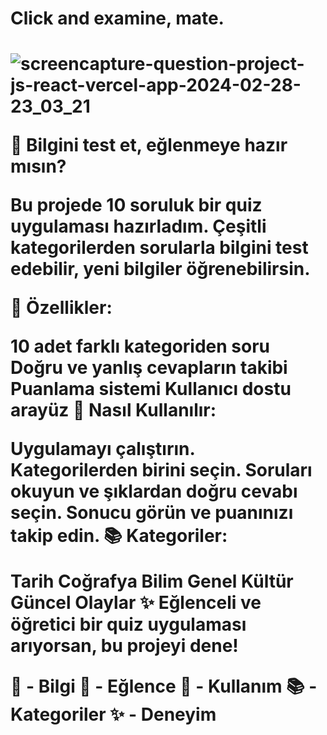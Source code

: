 <h1 link="https://question-project-js-react.vercel.app/">Click and examine, mate.<h1/>
  
![screencapture-question-project-js-react-vercel-app-2024-02-28-23_03_21](https://github.com/batuhanlog/Question_Project-JS-REACT-/assets/82649079/4eb04a23-c371-4e63-906d-6efdb445e4ac)

🧠 Bilgini test et, eğlenmeye hazır mısın?

Bu projede 10 soruluk bir quiz uygulaması hazırladım. Çeşitli kategorilerden sorularla bilgini test edebilir, yeni bilgiler öğrenebilirsin.

🎉 Özellikler:

10 adet farklı kategoriden soru
Doğru ve yanlış cevapların takibi
Puanlama sistemi
Kullanıcı dostu arayüz
🚀 Nasıl Kullanılır:

Uygulamayı çalıştırın.
Kategorilerden birini seçin.
Soruları okuyun ve şıklardan doğru cevabı seçin.
Sonucu görün ve puanınızı takip edin.
📚 Kategoriler:

Tarih
Coğrafya
Bilim
Genel Kültür
Güncel Olaylar
✨ Eğlenceli ve öğretici bir quiz uygulaması arıyorsan, bu projeyi dene!

🧠 - Bilgi
🎉 - Eğlence
🚀 - Kullanım
📚 - Kategoriler
✨ - Deneyim
